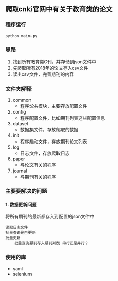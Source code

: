 ## 爬取cnki官网中有关于教育类的论文
### 程序运行
```
python main.py
```
### 思路
1. 找到所有教育类C刊，并存储到json文件中
2. 先爬取所有2018年的论文存入csv文件
3. 读出csv文件，完善期刊的内容

### 文件夹解释
1. common
    - 程序公共模块，主要存放配置文件
2. config
    - 程序配置文件，比如期刊列表这些配置信息
3. dataset
    - 数据集文件，存放爬取的数据
4. init
    - 程序启动文件，存放期刊论文列表
5. log
    - 日志文件，存放爬取日志
6. paper
    - 与论文有关的程序
7. journal
    - 与期刊有关的程序

### 主要要解决的问题
#### 1. 数据更新问题
将所有期刊的最新都存入到配置的json文件中
```
读取日志文件
批量查询是否更新
批量更新
    批量查询期刊存入期刊列表 串行还是并行？
```

### 使用的库
- yaml
- selenium